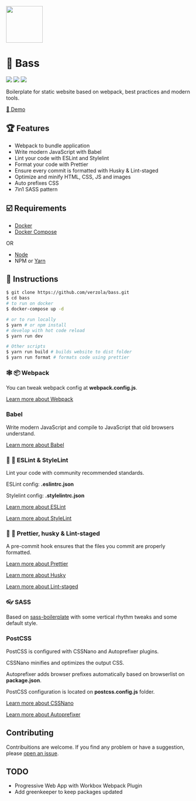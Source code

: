 <img width="100" src="https://raw.githubusercontent.com/verzola/bass/master/src/img/bass.png">

# :musical_score: Bass
![](https://travis-ci.org/verzola/bass.svg?branch=master)
![](https://david-dm.org/verzola/bass/status.svg)
![](https://david-dm.org/verzola/bass/dev-status.svg)

Boilerplate for static website based on webpack, best practices and modern tools.

[:rocket: Demo](https://bass-demo.netlify.com/)

## :trophy: Features

- Webpack to bundle application
- Write modern JavaScript with Babel
- Lint your code with ESLint and Stylelint
- Format your code with Prettier
- Ensure every commit is formatted with Husky & Lint-staged
- Optimize and minify HTML, CSS, JS and images
- Auto prefixes CSS
- 7in1 SASS pattern

## :ballot_box_with_check: Requirements

- [Docker](https://docs.docker.com/install/)
- [Docker Compose](https://docs.docker.com/compose/install/)

OR

- [Node](https://nodejs.org/en/download/)
- NPM or [Yarn](https://yarnpkg.com/en/docs/install)


## :page_with_curl: Instructions

```sh
$ git clone https://github.com/verzola/bass.git
$ cd bass
# to run on docker
$ docker-compose up -d

# or to run locally
$ yarn # or npm install
# develop with hot code reload
$ yarn run dev

# Other scripts
$ yarn run build # builds website to dist folder
$ yarn run format # formats code using prettier
```

### :spider_web: :package: Webpack

You can tweak webpack config at **webpack.config.js**.

[Learn more about Webpack](http://webpack.js.org/)

### Babel

Write modern JavaScript and compile to JavaScript that old browsers understand.

[Learn more about Babel](https://babeljs.io/)

### :no_entry_sign: :hankey: ESLint & StyleLint

Lint your code with community recommended standards.

ESLint config: **.eslintrc.json**

Stylelint config: **.stylelintrc.json**

[Learn more about ESLint](https://eslint.org/)

[Learn more about StyleLint](https://stylelint.io/)

### :no_entry_sign: :hankey: Prettier, husky & Lint-staged

A pre-commit hook ensures that the files you commit are properly formatted.

[Learn more about Prettier](https://prettier.io/)

[Learn more about Husky](https://github.com/typicode/husky)

[Learn more about Lint-staged](https://github.com/okonet/lint-staged)

### :eyeglasses: SASS

Based on [sass-boilerplate](https://github.com/HugoGiraudel/sass-boilerplate) with some vertical rhythm tweaks and some default style.

### PostCSS

PostCSS is configured with CSSNano and Autoprefixer plugins.

CSSNano minifies and optimizes the output CSS.

Autoprefixer adds browser prefixes automatically based on browserlist on **package.json**.

PostCSS configuration is located on **postcss.config.js** folder.

[Learn more about CSSNano](https://cssnano.co/)

[Learn more about Autoprefixer](https://autoprefixer.github.io/)

## Contributing
Contribuitions are welcome. If you find any problem or have a suggestion, please [open an issue](https://github.com/verzola/bass/issues/new).

## TODO
- Progressive Web App with Workbox Webpack Plugin
- Add greenkeeper to keep packages updated
